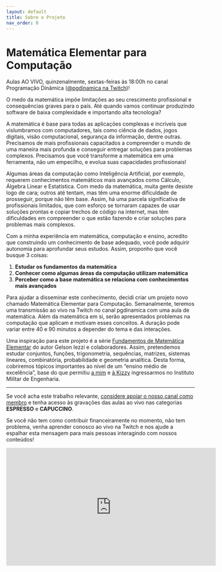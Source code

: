 ```yaml
---
layout: default
title: Sobre o Projeto
nav_order: 0
---
```


# Matemática Elementar para Computação

Aulas AO VIVO, quinzenalmente, sextas-feiras às 18:00h no canal Programação Dinâmica ([@pgdinamica na Twitch](https://twitch.tv/pgdinamica))!

O medo da matemática impõe limitações ao seu crescimento profissional e consequências graves para o país. Até quando vamos continuar produzindo software de baixa complexidade e importando alta tecnologia?

A matemática é base para todas as aplicações complexas e incríveis que vislumbramos com computadores, tais como ciência de dados, jogos digitais, visão computacional, segurança da informação, dentre outras. Precisamos de mais profissionais capacitados a compreender o mundo de uma maneira mais profunda e conseguir entregar soluções para problemas complexos. Precisamos que você transforme a matemática em uma ferramenta, não um empecilho, e evolua suas capacidades profissionais!

Algumas áreas da computação como Inteligência Artificial, por exemplo, requerem conhecimentos matemáticos mais avançados como Cálculo, Álgebra Linear e Estatística. Com medo da matemática, muita gente desiste logo de cara; outros até tentam, mas têm uma enorme dificuldade de prosseguir, porque não têm base. Assim, há uma parcela significativa de profissionais limitados, que com esforço se tornaram capazes de usar soluções prontas e copiar trechos de código na internet, mas têm dificuldades em compreender o que estão fazendo e criar soluções para problemas mais complexos.

Com a minha experiência em matemática, computação e ensino, acredito que construindo um conhecimento de base adequado, você pode adquirir autonomia para aprofundar seus estudos. Assim, proponho que você busque 3 coisas:

1. **Estudar os fundamentos da matemática**
2. **Conhecer como algumas áreas da computação utilizam matemática**
3. **Perceber como a base matemática se relaciona com conhecimentos mais avançados**

Para ajudar a disseminar este conhecimento, decidi criar um projeto novo chamado Matemática Elementar para Computação. Semanalmente, teremos uma transmissão ao vivo na Twitch no canal pgdinamica com uma aula de matemática. Além da matemática em si, serão apresentados problemas na computação que aplicam e motivam esses conceitos. A duração pode variar entre 40 e 90 minutos a depender do tema e das interações.

Uma inspiração para este projeto é a série [Fundamentos de Matemática Elementar](https://amzn.to/3bqrhGt) do autor Gelson Iezzi e colaboradores. Assim, pretendemos estudar conjuntos, funções, trigonometria, sequências, matrizes, sistemas lineares, combinatória, probabilidade e geometria analítica. Desta forma, cobriremos tópicos importantes ao nível de um “ensino médio de excelência”, base do que permitiu [a mim](https://youtu.be/7n5ZQMWkdQ8) e [à Kizzy](https://youtu.be/iuri3vpmpx4) ingressarmos no Instituto Militar de Engenharia.

-------
Se você acha este trabalho relevante, [considere apoiar o nosso canal como membro](https://youtube.com/join) e tenha acesso às gravações das aulas ao vivo nas categorias **ESPRESSO** e **CAPUCCINO**.

Se você não tem como contribuir financeiramente no momento, não tem problema, venha aprender conosco ao vivo na Twitch e nos ajude a espalhar esta mensagem para mais pessoas interagindo com nossos conteúdos!

<iframe width="560" height="315" src="https://www.youtube.com/embed/nIN5_nHGk4w" frameborder="0" allow="accelerometer; autoplay; clipboard-write; encrypted-media; gyroscope; picture-in-picture" allowfullscreen></iframe>





